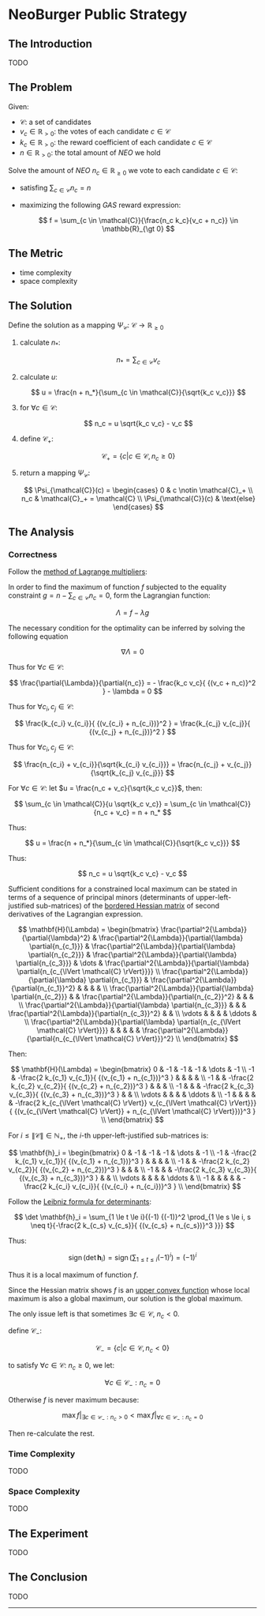 # NeoBurger Public Strategy

## The Introduction

TODO

## The Problem

Given:

- $\mathcal{C}$: a set of candidates
- $v_c \in \mathbb{R}_{\gt 0}$: the votes of each candidate $c \in \mathcal{C}$
- $k_c \in \mathbb{R}_{\gt 0}$: the reward coefficient of each candidate $c \in \mathcal{C}$
- $n \in \mathbb{R}_{\gt 0}$: the total amount of *NEO* we hold

Solve the amount of *NEO* $n_c \in \mathbb{R}_{\ge 0}$ we vote to each candidate $c \in \mathcal{C}$:

- satisfing $\sum_{c \in \mathcal{C}}{n_c} = n$

- maximizing the following *GAS* reward expression:

    $$
    f = \sum_{c \in \mathcal{C}}{\frac{n_c k_c}{v_c + n_c}} \in \mathbb{R}_{\gt 0}
    $$

## The Metric

- time complexity
- space complexity

## The Solution

Define the solution as a mapping $\Psi_{\mathcal{C}}$: $\mathcal{C} \rightarrow \mathbb{R}_{\ge 0}$

1. calculate $n_*$:
 
    $$
    n_* = \sum_{c \in \mathcal{C}}{v_c}
    $$

2. calculate $u$:
 
    $$
    u = \frac{n + n_*}{\sum_{c \in \mathcal{C}}{\sqrt{k_c v_c}}}
    $$

3. for $\forall c \in \mathcal{C}$:
 
    $$
    n_c = u \sqrt{k_c v_c} - v_c
    $$

4. define $\mathcal{C}_+$:
 
    $$
    \mathcal{C}_+ = \{ c \vert c \in \mathcal{C}, n_c \ge 0 \}
    $$

5. return a mapping $\Psi_{\mathcal{C}}$:

   $$
   \Psi_{\mathcal{C}}(c) = \begin{cases} 0 & c \notin \mathcal{C}_+ \\ n_c & \mathcal{C}_+ = \mathcal{C} \\ \Psi_{\mathcal{C}}(c) & \text{else} \end{cases}
   $$

## The Analysis

### Correctness

Follow the [method of Lagrange multipliers](#https://en.wikipedia.org/wiki/Lagrange_multiplier):

In order to find the maximum of function $f$ subjected to the equality constraint $g = n - \sum_{c \in \mathcal{C}}{n_c} = 0$, form the Lagrangian function:

$$
\Lambda = f - \lambda g
$$

The necessary condition for the optimality can be inferred by solving the following equation

$$
\nabla{\Lambda} = 0
$$

Thus for $\forall c \in \mathcal{C}$:

$$
\frac{\partial{\Lambda}}{\partial{n_c}} = - \frac{k_c v_c}{ {(v_c + n_c)}^2 } - \lambda = 0
$$

Thus for $\forall c_i, c_j \in \mathcal{C}$:

$$
\frac{k_{c_i} v_{c_i}}{ {(v_{c_i} + n_{c_i})}^2 } = \frac{k_{c_j} v_{c_j}}{ {(v_{c_j} + n_{c_j})}^2 }
$$

Thus for $\forall c_i, c_j \in \mathcal{C}$:

$$
\frac{n_{c_i} + v_{c_i}}{\sqrt{k_{c_i} v_{c_i}}} = \frac{n_{c_j} + v_{c_j}}{\sqrt{k_{c_j} v_{c_j}}} 
$$

For $\forall c \in \mathcal{C}$: let $u = \frac{n_c + v_c}{\sqrt{k_c v_c}}$, then:

$$
\sum_{c \in \mathcal{C}}{u \sqrt{k_c v_c}} = \sum_{c \in \mathcal{C}}{n_c + v_c} = n + n_*
$$

Thus:

$$
u = \frac{n + n_*}{\sum_{c \in \mathcal{C}}{\sqrt{k_c v_c}}}
$$

Thus:

$$
n_c = u \sqrt{k_c v_c} - v_c
$$

Sufficient conditions for a constrained local maximum can be stated in terms of a sequence of principal minors (determinants of upper-left-justified sub-matrices) of the [bordered Hessian matrix](https://en.wikipedia.org/wiki/Hessian_matrix#Bordered_Hessian) of second derivatives of the Lagrangian expression.

$$
\mathbf{H}(\Lambda) = 
\begin{bmatrix}
    \frac{\partial^2{\Lambda}}{\partial{\lambda}^2} & \frac{\partial^2{\Lambda}}{\partial{\lambda} \partial{n_{c_1}}} & \frac{\partial^2{\Lambda}}{\partial{\lambda} \partial{n_{c_2}}} & \frac{\partial^2{\Lambda}}{\partial{\lambda} \partial{n_{c_3}}} & \dots & \frac{\partial^2{\Lambda}}{\partial{\lambda} \partial{n_{c_{\lVert \mathcal{C} \rVert}}}} \\
    \frac{\partial^2{\Lambda}}{\partial{\lambda} \partial{n_{c_1}}} & \frac{\partial^2{\Lambda}}{\partial{n_{c_1}}^2} & & & & \\
    \frac{\partial^2{\Lambda}}{\partial{\lambda} \partial{n_{c_2}}} & & \frac{\partial^2{\Lambda}}{\partial{n_{c_2}}^2} & & & \\
    \frac{\partial^2{\Lambda}}{\partial{\lambda} \partial{n_{c_3}}} & & & \frac{\partial^2{\Lambda}}{\partial{n_{c_3}}^2} & & \\
    \vdots & & & & \ddots & \\
    \frac{\partial^2{\Lambda}}{\partial{\lambda} \partial{n_{c_{\lVert \mathcal{C} \rVert}}}} & & & & & \frac{\partial^2{\Lambda}}{\partial{n_{c_{\lVert \mathcal{C} \rVert}}}^2} \\
\end{bmatrix}
$$

Then:

$$
\mathbf{H}(\Lambda) = 
\begin{bmatrix}
    0 & -1 & -1 & -1 & \dots & -1 \\
    -1 & -\frac{2 k_{c_1} v_{c_1}}{ {(v_{c_1} + n_{c_1})}^3 } & & & & \\
    -1 & & -\frac{2 k_{c_2} v_{c_2}}{ {(v_{c_2} + n_{c_2})}^3 } & & & \\
    -1 & & & -\frac{2 k_{c_3} v_{c_3}}{ {(v_{c_3} + n_{c_3})}^3 } & & \\
    \vdots & & & & \ddots & \\
    -1 & & & & & -\frac{2 k_{c_{\lVert \mathcal{C} \rVert}} v_{c_{\lVert \mathcal{C} \rVert}}}{ {(v_{c_{\lVert \mathcal{C} \rVert}} + n_{c_{\lVert \mathcal{C} \rVert}})}^3 } \\
\end{bmatrix}
$$

For $i \le \lVert \mathcal{C} \rVert \in \mathbb{N}_+$, the $i$-th upper-left-justified sub-matrices is:

$$
\mathbf{h}_i =
\begin{bmatrix}
    0 & -1 & -1 & -1 & \dots & -1 \\
    -1 & -\frac{2 k_{c_1} v_{c_1}}{ {(v_{c_1} + n_{c_1})}^3 } & & & & \\
    -1 & & -\frac{2 k_{c_2} v_{c_2}}{ {(v_{c_2} + n_{c_2})}^3 } & & & \\
    -1 & & & -\frac{2 k_{c_3} v_{c_3}}{ {(v_{c_3} + n_{c_3})}^3 } & & \\
    \vdots & & & & \ddots & \\
    -1 & & & & & -\frac{2 k_{c_i} v_{c_i}}{ {(v_{c_i} + n_{c_i})}^3 } \\
\end{bmatrix}
$$

Follow the [Leibniz formula for determinants](https://en.wikipedia.org/wiki/Leibniz_formula_for_determinants):

$$
\det \mathbf{h}_i = \sum_{1 \le t \le i}{(-1) {(-1)}^2 \prod_{1 \le s \le i, s \neq t}{-\frac{2 k_{c_s} v_{c_s}}{ {(v_{c_s} + n_{c_s})}^3 }}}
$$

Thus:

$$
\operatorname{sign}(\det \mathbf{h}_i) = \operatorname{sign}(\sum_{1 \le t \le i}{ {(-1)}^i }) = {(-1)}^i
$$

Thus it is a local maximum of function $f$.

Since the Hessian matrix shows $f$ is an [upper convex function](https://en.wikipedia.org/wiki/Concave_function) whose local maximum is also a global maximum, our solution is the global maximum.

The only issue left is that sometimes $\exists c \in \mathcal{C}$, $n_c \lt 0$.

define $\mathcal{C}_-$:
 
$$
\mathcal{C}_- = \{ c \vert c \in \mathcal{C}, n_c \lt 0 \}
$$

to satisfy $\forall c \in \mathcal{C}$: $n_c \ge 0$, we let:

$$
\forall c \in \mathcal{C}_- : n_c = 0
$$

Otherwise $f$ is never maximum because:

$$
\max{f} \vert_{\exists c \in \mathcal{C}_- : n_c \gt 0} \lt \max{f} \vert_{\forall c \in \mathcal{C}_- : n_c = 0}
$$

Then re-calculate the rest.

### Time Complexity

TODO

### Space Complexity

TODO

## The Experiment

TODO

## The Conclusion

TODO

---

<script>MathJax = {tex: {inlineMath: [['$', '$'], ['\\(', '\\)']]}};</script>
<script id="MathJax-script" async src="https://cdn.jsdelivr.net/npm/mathjax@3/es5/tex-chtml.js"></script>
